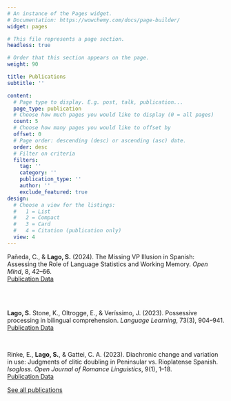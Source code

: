 ```yaml
---
# An instance of the Pages widget.
# Documentation: https://wowchemy.com/docs/page-builder/
widget: pages

# This file represents a page section.
headless: true

# Order that this section appears on the page.
weight: 90

title: Publications
subtitle: ''

content:
  # Page type to display. E.g. post, talk, publication...
  page_type: publication
  # Choose how much pages you would like to display (0 = all pages)
  count: 5
  # Choose how many pages you would like to offset by
  offset: 0
  # Page order: descending (desc) or ascending (asc) date.
  order: desc
  # Filter on criteria
  filters:
    tag: ''
    category: ''
    publication_type: ''
    author: ''
    exclude_featured: true
design:
  # Choose a view for the listings:
  #   1 = List
  #   2 = Compact
  #   3 = Card
  #   4 = Citation (publication only)
  view: 4
---
```


<div class="row">
  <div class="col-12 col-lg-11">
<i class="far fa-file-alt pub-icon" aria-hidden="true"></i>
Pañeda, C., &amp; <strong>Lago, S.</strong> (2024). The Missing VP Illusion in Spanish: Assessing the Role of Language Statistics and Working Memory. <em>Open Mind</em>, 8, 42–66.
<br>
<a class="btn btn-outline-primary my-1 mr-1 btn-sm" href="https://doi.org/10.1162/opmi_a_00118" target="_blank" rel="noopener">
  Publication
</a>
<a class="btn btn-outline-primary my-1 mr-1 btn-sm" href="https://osf.io/kp8ns/" target="_blank" rel="noopener">
  Data
</a>

<br><br>

<i class="far fa-file-alt pub-icon" aria-hidden="true"></i>
<strong>Lago, S.</strong> Stone, K., Oltrogge, E., & Veríssimo, J. (2023). Possessive processing in bilingual comprehension. <em>Language Learning</em>, 73(3), 904–941.
<br>
<a class="btn btn-outline-primary my-1 mr-1 btn-sm" href="https://doi.org/10.1111/lang.12556" target="_blank" rel="noopener">
  Publication
<a class="btn btn-outline-primary my-1 mr-1 btn-sm" href="https://osf.io/t6gnv/" target="_blank" rel="noopener">
  Data
</a>

<br>

<i class="far fa-file-alt pub-icon" aria-hidden="true"></i>
Rinke, E., <strong>Lago, S.</strong>, & Gattei, C. A. (2023). Diachronic change and variation in use: Judgments of clitic doubling in Peninsular vs. Rioplatense Spanish. <em>Isogloss. Open Journal of Romance Linguistics</em>, 9(1), 1–18.
<br>
<a class="btn btn-outline-primary my-1 mr-1 btn-sm" href="https://doi.org/10.5565/rev/isogloss.293" target="_blank" rel="noopener">
  Publication
<a class="btn btn-outline-primary my-1 mr-1 btn-sm" href="https://osf.io/hj4d7/" target="_blank" rel="noopener">
  Data
</a>

  </div>
  
  <div class="btn-links">
    
  </div>
  
</div>

<div class="see-all">
      <a href="/archive/publication/" target="_blank">
        See all publications
        <i class="fas fa-angle-right"></i>
      </a>
    </div>